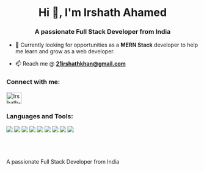 

<h1 align="center">Hi 👋, I'm Irshath Ahamed</h1>
<h3 align="center">A passionate Full Stack Developer from India</h3>

- 🌱 Currently looking for opportunities as a **MERN Stack** developer to help me learn and grow as a web developer.

- 📫 Reach me @ **21irshathkhan@gmail.com**

<h3 align="left">Connect with me:</h3>
<p align="left">
<a href="https://www.linkedin.com/in/irshath-ahamed-360498219/" target="blank"><img align="center" src="https://cdn.jsdelivr.net/npm/simple-icons@3.0.1/icons/linkedin.svg" alt="Irshath-ahamed" height="30" width="40" /></a>
</p>



<h3 align="left">Languages and Tools:</h3>
<div>
<img src = "https://img.shields.io/badge/-HTML5-E34F26?style=flat&logo=html5&logoColor=white">
  <img src = "https://img.shields.io/badge/-CSS3-1572B6?style=flat&logo=css3&logoColor=white"> 
  <img src="https://img.shields.io/badge/-JavaScript-eed718?style=flat&logo=javascript&logoColor=ffffff"> 
  <img src="https://img.shields.io/badge/-React-000000?style=flat&logo=react&logoColor=00c8ff">
  <img src="https://img.shields.io/badge/-Redux-764abc?style=flat&logo=redux&logoColor=white">
  <img src="https://img.shields.io/badge/-Node.js-3C873A?style=flat&logo=Node.js&logoColor=white"> 
   <img src="https://img.shields.io/badge/-Express.js-787878?style=flat"> 
  <img src="https://img.shields.io/badge/-MongoDB-4DB33D?style=flat&logo=mongodb&logoColor=FFFFFF"> 
  <img src="https://img.shields.io/badge/-MySQL-F29111?style=flat&logo=mysql&logoColor=FFFFFF">
 
</div>
<br/>
<div>
<!--   <img align="center" src="https://github-readme-stats.vercel.app/api/top-langs?username=jigyasa08&show_icons=true&locale=en&layout=compact" alt="jigyasa08" /> -->
</div>
<br/>

<!-- <div><img src="https://github-readme-stats.vercel.app/api?username=jigyasa08&theme=highcontrast&show_icons=true"/></div> -->
<br/>
<!-- You can find my work on my <a href="http://Jigyasa08.github.io/" target="blank">Portfolio</a>. -->

A passionate Full Stack Developer from India
<!--
**irshathahamed21/irshathahamed21** is a ✨ _special_ ✨ repository because its `README.md` (this file) appears on your GitHub profile.

Here are some ideas to get you started:

- 🔭 I’m currently working on ...
- 🌱 I’m currently learning ...
- 👯 I’m looking to collaborate on ...
- 🤔 I’m looking for help with ...
- 💬 Ask me about ...
- 📫 How to reach me: ...
- 😄 Pronouns: ...
- ⚡ Fun fact: ...
-->
